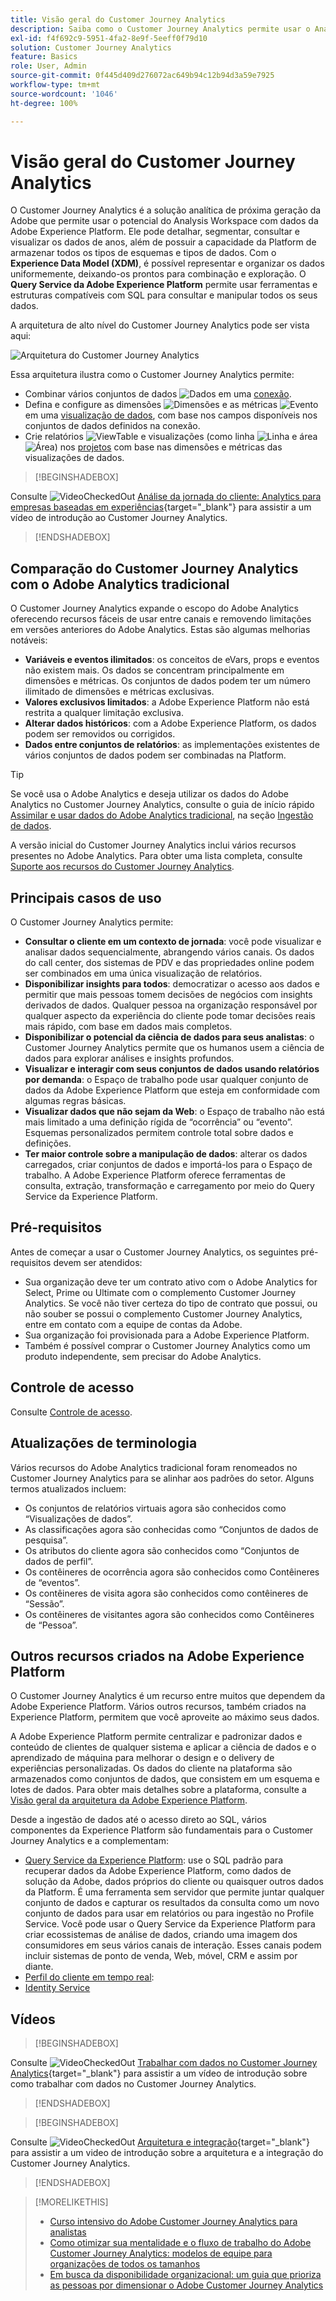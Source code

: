 ```yaml
---
title: Visão geral do Customer Journey Analytics
description: Saiba como o Customer Journey Analytics permite usar o Analysis Workspace com dados da Experience Platform.
exl-id: f4f692c9-5951-4fa2-8e9f-5eeff0f79d10
solution: Customer Journey Analytics
feature: Basics
role: User, Admin
source-git-commit: 0f445d409d276072ac649b94c12b94d3a59e7925
workflow-type: tm+mt
source-wordcount: '1046'
ht-degree: 100%

---
```


# Visão geral do Customer Journey Analytics

O Customer Journey Analytics é a solução analítica de próxima geração da Adobe que permite usar o potencial do Analysis Workspace com dados da Adobe Experience Platform. Ele pode detalhar, segmentar, consultar e visualizar os dados de anos, além de possuir a capacidade da Platform de armazenar todos os tipos de esquemas e tipos de dados. Com o **Experience Data Model (XDM)**, é possível representar e organizar os dados uniformemente, deixando-os prontos para combinação e exploração. O **Query Service da Adobe Experience Platform** permite usar ferramentas e estruturas compatíveis com SQL para consultar e manipular todos os seus dados.

A arquitetura de alto nível do Customer Journey Analytics pode ser vista aqui:

![Arquitetura do Customer Journey Analytics](assets/cja-overview.svg)

Essa arquitetura ilustra como o Customer Journey Analytics permite:

* Combinar vários conjuntos de dados ![Dados](/help/assets/icons/Data.svg) em uma [conexão](/help/connections/overview.md).
* Defina e configure as dimensões ![Dimensões](/help/assets/icons/Dimensions.svg) e as métricas ![Evento](/help/assets/icons/Event.svg) em uma [visualização de dados](/help/data-views/data-views.md), com base nos campos disponíveis nos conjuntos de dados definidos na conexão.
* Crie relatórios ![ViewTable](/help/assets/icons/ViewTable.svg) e visualizações (como linha ![Linha](/help/assets/icons/GraphTrend.svg) e área ![Área](/help/assets/icons/GraphAreaStacked.svg)) nos [projetos](/help/analysis-workspace/home.md) com base nas dimensões e métricas das visualizações de dados.


>[!BEGINSHADEBOX]

Consulte ![VideoCheckedOut](/help/assets/icons/VideoCheckedOut.svg) [Análise da jornada do cliente: Analytics para empresas baseadas em experiências](https://video.tv.adobe.com/v/30090/?quality=12&learn=on){target="_blank"} para assistir a um vídeo de introdução ao Customer Journey Analytics.

>[!ENDSHADEBOX]


## Comparação do Customer Journey Analytics com o Adobe Analytics tradicional

O Customer Journey Analytics expande o escopo do Adobe Analytics oferecendo recursos fáceis de usar entre canais e removendo limitações em versões anteriores do Adobe Analytics. Estas são algumas melhorias notáveis:

* **Variáveis e eventos ilimitados**: os conceitos de eVars, props e eventos não existem mais. Os dados se concentram principalmente em dimensões e métricas. Os conjuntos de dados podem ter um número ilimitado de dimensões e métricas exclusivas.
* **Valores exclusivos limitados**: a Adobe Experience Platform não está restrita a qualquer limitação exclusiva.
* **Alterar dados históricos**: com a Adobe Experience Platform, os dados podem ser removidos ou corrigidos.
* **Dados entre conjuntos de relatórios**: as implementações existentes de vários conjuntos de dados podem ser combinadas na Platform.

>[!TIP]
>
>Se você usa o Adobe Analytics e deseja utilizar os dados do Adobe Analytics no Customer Journey Analytics, consulte o guia de início rápido [Assimilar e usar dados do Adobe Analytics tradicional](../data-ingestion/analytics.md), na seção [Ingestão de dados](../data-ingestion/data-ingestion.md).

A versão inicial do Customer Journey Analytics inclui vários recursos presentes no Adobe Analytics. Para obter uma lista completa, consulte [Suporte aos recursos do Customer Journey Analytics](/help/getting-started/aa-vs-cja/cja-aa.md).

## Principais casos de uso

O Customer Journey Analytics permite:

* **Consultar o cliente em um contexto de jornada**: você pode visualizar e analisar dados sequencialmente, abrangendo vários canais. Os dados do call center, dos sistemas de PDV e das propriedades online podem ser combinados em uma única visualização de relatórios.
* **Disponibilizar insights para todos**: democratizar o acesso aos dados e permitir que mais pessoas tomem decisões de negócios com insights derivados de dados. Qualquer pessoa na organização responsável por qualquer aspecto da experiência do cliente pode tomar decisões reais mais rápido, com base em dados mais completos.
* **Disponibilizar o potencial da ciência de dados para seus analistas**: o Customer Journey Analytics permite que os humanos usem a ciência de dados para explorar análises e insights profundos.
* **Visualizar e interagir com seus conjuntos de dados usando relatórios por demanda**: o Espaço de trabalho pode usar qualquer conjunto de dados da Adobe Experience Platform que esteja em conformidade com algumas regras básicas.
* **Visualizar dados que não sejam da Web**: o Espaço de trabalho não está mais limitado a uma definição rígida de “ocorrência” ou “evento”. Esquemas personalizados permitem controle total sobre dados e definições.
* **Ter maior controle sobre a manipulação de dados**: alterar os dados carregados, criar conjuntos de dados e importá-los para o Espaço de trabalho. A Adobe Experience Platform oferece ferramentas de consulta, extração, transformação e carregamento por meio do Query Service da Experience Platform.

## Pré-requisitos

Antes de começar a usar o Customer Journey Analytics, os seguintes pré-requisitos devem ser atendidos:

* Sua organização deve ter um contrato ativo com o Adobe Analytics for Select, Prime ou Ultimate com o complemento Customer Journey Analytics. Se você não tiver certeza do tipo de contrato que possui, ou não souber se possui o complemento Customer Journey Analytics, entre em contato com a equipe de contas da Adobe.
* Sua organização foi provisionada para a Adobe Experience Platform.
* Também é possível comprar o Customer Journey Analytics como um produto independente, sem precisar do Adobe Analytics.

## Controle de acesso

Consulte [Controle de acesso](/help/technotes/access-control.md).

## Atualizações de terminologia

Vários recursos do Adobe Analytics tradicional foram renomeados no Customer Journey Analytics para se alinhar aos padrões do setor. Alguns termos atualizados incluem:

* Os conjuntos de relatórios virtuais agora são conhecidos como “Visualizações de dados”.
* As classificações agora são conhecidas como “Conjuntos de dados de pesquisa”.
* Os atributos do cliente agora são conhecidos como “Conjuntos de dados de perfil”.
* Os contêineres de ocorrência agora são conhecidos como Contêineres de “eventos”.
* Os contêineres de visita agora são conhecidos como contêineres de “Sessão”.
* Os contêineres de visitantes agora são conhecidos como Contêineres de “Pessoa”.

## Outros recursos criados na Adobe Experience Platform

O Customer Journey Analytics é um recurso entre muitos que dependem da Adobe Experience Platform. Vários outros recursos, também criados na Experience Platform, permitem que você aproveite ao máximo seus dados.

A Adobe Experience Platform permite centralizar e padronizar dados e conteúdo de clientes de qualquer sistema e aplicar a ciência de dados e o aprendizado de máquina para melhorar o design e o delivery de experiências personalizadas. Os dados do cliente na plataforma são armazenados como conjuntos de dados, que consistem em um esquema e lotes de dados. Para obter mais detalhes sobre a plataforma, consulte a [Visão geral da arquitetura da Adobe Experience Platform](https://experienceleague.adobe.com/docs/platform-learn/tutorials/intro-to-platform/basic-architecture.html?lang=pt-BR).

Desde a ingestão de dados até o acesso direto ao SQL, vários componentes da Experience Platform são fundamentais para o Customer Journey Analytics e a complementam:

* [Query Service da Experience Platform](https://experienceleague.adobe.com/docs/experience-platform/query/home.html?lang=pt-BR): use o SQL padrão para recuperar dados da Adobe Experience Platform, como dados de solução da Adobe, dados próprios do cliente ou quaisquer outros dados da Platform. É uma ferramenta sem servidor que permite juntar qualquer conjunto de dados e capturar os resultados da consulta como um novo conjunto de dados para usar em relatórios ou para ingestão no Profile Service. Você pode usar o Query Service da Experience Platform para criar ecossistemas de análise de dados, criando uma imagem dos consumidores em seus vários canais de interação. Esses canais podem incluir sistemas de ponto de venda, Web, móvel, CRM e assim por diante.
* [Perfil do cliente em tempo real](https://experienceleague.adobe.com/docs/experience-platform/profile/home.html):
* [Identity Service](https://experienceleague.adobe.com/docs/experience-platform/identity/home.html?lang=pt-BR)

## Vídeos

>[!BEGINSHADEBOX]

Consulte ![VideoCheckedOut](/help/assets/icons/VideoCheckedOut.svg) [Trabalhar com dados no Customer Journey Analytics](https://video.tv.adobe.com/v/32112/?quality=12&learn=on){target="_blank"} para assistir a um vídeo de introdução sobre como trabalhar com dados no Customer Journey Analytics.

>[!ENDSHADEBOX]

>[!BEGINSHADEBOX]

Consulte ![VideoCheckedOut](/help/assets/icons/VideoCheckedOut.svg) [Arquitetura e integração](https://video.tv.adobe.com/v/32483/?quality=12&learn=on){target="_blank"} para assistir a um video de introdução sobre a arquitetura e a integração do Customer Journey Analytics.

>[!ENDSHADEBOX]

>[!MORELIKETHIS]
>
>* [Curso intensivo do Adobe Customer Journey Analytics para analistas](https://experienceleaguecommunities.adobe.com/t5/adobe-analytics-blogs/adobe-customer-journey-analytics-crash-course-for-analysts/ba-p/719261)
>* [Como otimizar sua mentalidade e o fluxo de trabalho do Adobe Customer Journey Analytics: modelos de equipe para organizações de todos os tamanhos](https://experienceleaguecommunities.adobe.com/t5/adobe-analytics-blogs/optimizing-your-mindset-and-adobe-customer-journey-analytics/ba-p/721456)
>* [Em busca da disponibilidade organizacional: um guia que prioriza as pessoas por dimensionar o Adobe Customer Journey Analytics](https://experienceleaguecommunities.adobe.com/t5/adobe-analytics-blogs/building-organizational-readiness-a-people-first-guide-to/ba-p/723273)
